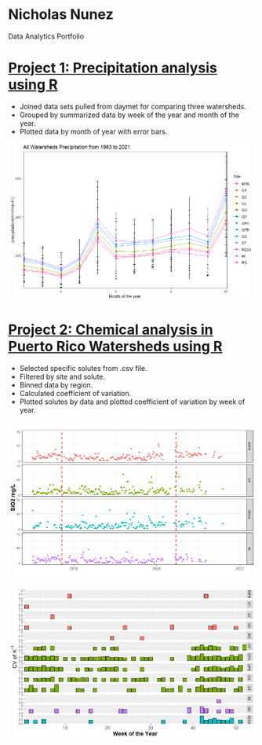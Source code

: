 # Nicholas Nunez 
Data Analytics Portfolio

# [Project 1: Precipitation analysis using R](https://github.com/NicholasNunez/precipitation-analysis-R)
- Joined data sets pulled from daymet for comparing three watersheds.
- Grouped by summarized data by week of the year and month of the year.
- Plotted data by month of year with error bars.

![](/images/AllWS.month.83-21.png)

# [Project 2: Chemical analysis in Puerto Rico Watersheds using R](https://github.com/NicholasNunez/chem-analysis-puertorico-watersheds)
- Selected specific solutes from .csv file.
- Filtered by site and solute.
- Binned data by region.
- Calculated coefficient of variation.
- Plotted solutes by data and plotted coefficient of variation by week of year. 

![](/images/SiO2.color.png)
![](/images/K%2B1.color.png)
